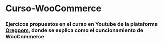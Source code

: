 # Curso-WooCommerce

### Ejercicos propuestos en el curso en Youtube de la plataforma [Oregoom](https://www.youtube.com/watch?v=PvUKbLD9s14&list=PLkMfBvjZIubyX5MC7NQdxESbi-7kEt9XN), donde se explica como el cuncionamiento de WooCommerce 
